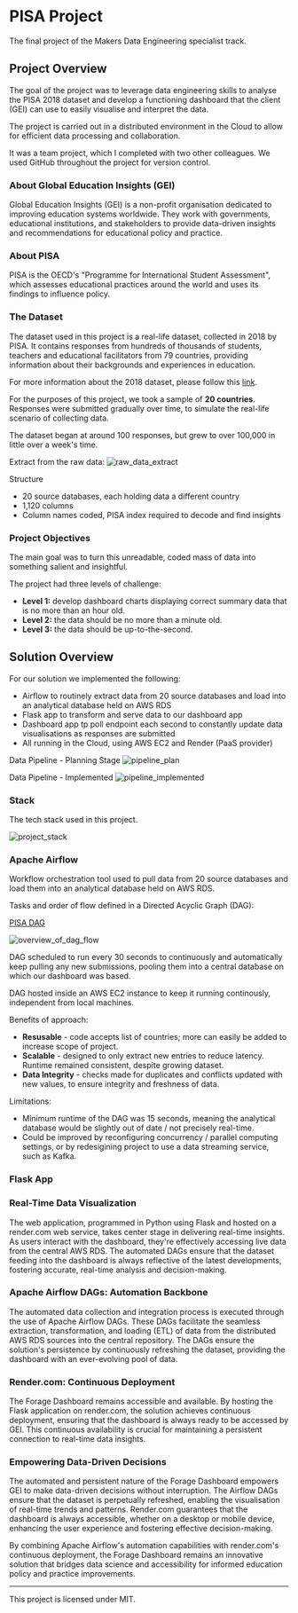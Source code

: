 # PISA Project

The final project of the Makers Data Engineering specialist track.

## Project Overview

The goal of the project was to leverage data engineering skills to analyse the PISA 2018 dataset and develop a functioning dashboard that the client (GEI) can use to easily visualise and interpret the data. 

The project is carried out in a distributed environment in the Cloud to allow for efficient data processing and collaboration.

It was a team project, which I completed with two other colleagues. We used GitHub throughout the project for version control.

### About Global Education Insights (GEI)

Global Education Insights (GEI) is a non-profit organisation dedicated to improving education systems worldwide. They work with governments, educational institutions, and stakeholders to provide data-driven insights and recommendations for educational policy and practice.

### About PISA

PISA is the OECD's "Programme for International Student Assessment", which assesses educational practices around the world and uses its findings to influence policy.

### The Dataset

The dataset used in this project is a real-life dataset, collected in 2018 by PISA. It contains responses from hundreds of thousands of students, teachers and educational facilitators from 79 countries, providing information about their backgrounds and experiences in education.

For more information about the 2018 dataset, please follow this [link](https://www.oecd.org/pisa/data/2018database/).

For the purposes of this project, we took a sample of **20 countries**. Responses were submitted gradually over time, to simulate the real-life scenario of collecting data.

The dataset began at around 100 responses, but grew to over 100,000 in little over a week's time.

Extract from the raw data:
![raw_data_extract](/images/raw_data_extract.png)

Structure
- 20 source databases, each holding data a different country
- 1,120 columns
- Column names coded, PISA index required to decode and find insights

### Project Objectives

The main goal was to turn this unreadable, coded mass of data into something salient and insightful.

The project had three levels of challenge:

- **Level 1:** develop dashboard charts displaying correct summary data that is no more than an hour old.
- **Level 2:** the data should be no more than a minute old.
- **Level 3:** the data should be up-to-the-second.

## Solution Overview

For our solution we implemented the following:

- Airflow to routinely extract data from 20 source databases and load into an analytical database held on AWS RDS
- Flask app to transform and serve data to our dashboard app
- Dashboard app tp poll endpoint each second to constantly update data visualisations as responses are submitted
- All running in the Cloud, using AWS EC2 and Render (PaaS provider)

Data Pipeline - Planning Stage
![pipeline_plan](/images/pipeline_plan.png)

Data Pipeline - Implemented
![pipeline_implemented](/images/pipeline_implemented.png)


### Stack

The tech stack used in this project.

![project_stack](./images/pisa-project-stack.png)

### Apache Airflow

Workflow orchestration tool used to pull data from 20 source databases and load them into an analytical database held on AWS RDS.

Tasks and order of flow defined in a Directed Acyclic Graph (DAG):

[PISA DAG](/airflow/pisa_dag.py)

![overview_of_dag_flow](/images/dag_flow.png)

DAG scheduled to run every 30 seconds to continuously and automatically keep pulling any new submissions, pooling them into a central database on which our dashboard was based.

DAG hosted inside an AWS EC2 instance to keep it running continously, independent from local machines.

Benefits of approach:
- **Resusable** - code accepts list of countries; more can easily be added to increase scope of project.
- **Scalable** - designed to only extract new entries to reduce latency. Runtime remained consistent, despite growing dataset.
- **Data Integrity** - checks made for duplicates and conflicts updated with new values, to ensure integrity and freshness of data.

Limitations:
- Minimum runtime of the DAG was 15 seconds, meaning the analytical database would be slightly out of date / not precisely real-time.
- Could be improved by reconfiguring concurrency / parallel computing settings, or by redesigining project to use a data streaming service, such as Kafka.


### Flask App



### Real-Time Data Visualization

The web application, programmed in Python using Flask and hosted on a render.com web service, takes center stage in delivering real-time insights. As users interact with the dashboard, they're effectively accessing live data from the central AWS RDS. The automated DAGs ensure that the dataset feeding into the dashboard is always reflective of the latest developments, fostering accurate, real-time analysis and decision-making.

### Apache Airflow DAGs: Automation Backbone

The automated data collection and integration process is executed through the use of Apache Airflow DAGs. These DAGs facilitate the seamless extraction, transformation, and loading (ETL) of data from the distributed AWS RDS sources into the central repository. The DAGs ensure the solution's persistence by continuously refreshing the dataset, providing the dashboard with an ever-evolving pool of data.

### Render.com: Continuous Deployment

The Forage Dashboard remains accessible and available. By hosting the Flask application on render.com, the solution achieves continuous deployment, ensuring that the dashboard is always ready to be accessed by GEI. This continuous availability is crucial for maintaining a persistent connection to real-time data insights.

### Empowering Data-Driven Decisions

The automated and persistent nature of the Forage Dashboard empowers GEI to make data-driven decisions without interruption. The Airflow DAGs ensure that the dataset is perpetually refreshed, enabling the visualisation of real-time trends and patterns. Render.com guarantees that the dashboard is always accessible, whether on a desktop or mobile device, enhancing the user experience and fostering effective decision-making.

By combining Apache Airflow's automation capabilities with render.com's continuous deployment, the Forage Dashboard remains an innovative solution that bridges data science and accessibility for informed education policy and practice improvements.

<hr>

This project is licensed under MIT.
